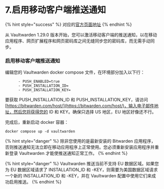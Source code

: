 # 7.启用移动客户端推送通知

{% hint style="success" %}
对应的[官方页面地址](https://github.com/dani-garcia/vaultwarden/wiki/Enabling-Mobile-Client-push-notification)
{% endhint %}

从 Vaultwarden 1.29.0 版本开始，您可以激活移动客户端的推送通知，以在移动应用程序、网页扩展程序和网页密码库之间无缝同步您的密码库，而无需手动同步。

### 启用移动客户端推送通知 <a href="#enable-mobile-client-push-notification" id="enable-mobile-client-push-notification"></a>

编辑您的 Vaultwarden docker compose 文件，在环境部分加入以下行：

```
      - PUSH_ENABLED=true
      - PUSH_INSTALLATION_ID=
      - PUSH_INSTALLATION_KEY=
```

要获取 PUSH\_INSTALLATION\_ID 和 PUSH\_INSTALLATION\_KEY，请访问 [https://bitwarden.com/host/](https://bitwarden.com/host/)，输入电子邮件地址，然后您将获得您的 ID 和 KEY。确保只选择 US 地区，EU 地区好像还不行。

完成后，重新启动 docker 容器：

```
docker compose up -d vaultwarden
```

{% hint style="danger" %}
除非您使用的是最新安装的 Bitwarden 应用程序，否则推送通知无法立即在移动应用程序上正常使用。您必须重新安装应用程序并重新登录 Vaultwarden 才能使推送通知正常工作。
{% endhint %}

{% hint style="danger" %}
Vaultwarden 推送当前不支持 EU 数据区域。如果您为 EU 数据区域请求了 INSTALLATION\_ID 和 -KEY，则需要为美国数据区域请求一个新的 INSTALLATION\_ID 和 -KEY，并在 Vaultwarden 配置中使用它们来成功启用推送。
{% endhint %}
